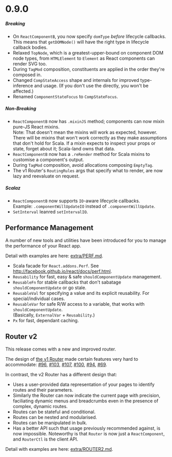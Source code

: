 # 0.9.0

##### Breaking
* On `ReactComponentB`, you now specify `domType` *before* lifecycle callbacks.
  This means that `getDOMNode()` will have the right type in lifecycle callback bodies.
* Relaxed `TopNode`, which is a greatest-upper-bound on component DOM node types, from `HTMLElement` to `Element` as React components can render SVG too.
* During `TagMod` composition, constituents are applied in the order they're composed in.
* Changed `CompStateAccess` shape and internals for improved type-inference and usage. (If you don't use the directly, you won't be affected.)
* Renamed `ComponentStateFocus` to `CompStateFocus`.

##### Non-Breaking
* `ReactComponentB` now has `.mixinJS` method; components can now mixin pure-JS React mixins.
  <br>Note: That doesn't mean the mixins will work as expected, however.
  There will be mixins that won't work correctly as they make assumptions that don't hold for Scala.
  If a mixin expects to inspect your props or state, forget about it; Scala-land owns that data.
* `ReactComponentB` now has a `.reRender` method for Scala mixins to customise a component's output.
* During `TagMod` composition, avoid allocations composing `EmptyTag`.
* The v1 Router's `RoutingRules` args that specify what to render, are now lazy and reevaluate on request.

##### Scalaz
* `ReactComponentB` now supports `IO`-aware lifecycle callbacks.
  <br>Example: `.componentWillUpdateIO` instead of `.componentWillUpdate`.
* `SetInterval` leanred `setIntervalIO`.

## Performance Management
A number of new tools and utilities have been introduced for you to manage the performance of your React app.

Detail with examples are here: [extra/PERF.md](https://github.com/japgolly/scalajs-react/blob/master/extra/PERF.md).

* Scala facade for `React.addons.Perf`. See http://facebook.github.io/react/docs/perf.html.
* `Reusability` for fast, easy & safe `shouldComponentUpdate` management.
* `ReusableFn` for stable callbacks that don't sabatage `shouldComponentUpdate` or go stale.
* `ReusableVal` for specifying a value and its explicit reusability. For special/individual cases.
* `ReusableVar` for safe R/W access to a variable, that works with `shouldComponentUpdate`.
  <br>(Basically, `ExternalVar` + `Reusability`.)
* `Px` for fast, dependant caching.

## Router v2

This release comes with a new and improved router.

The design of [the v1 Router](https://github.com/japgolly/scalajs-react/blob/master/extra/ROUTER.md)
made certain features very hard to accommodate:
[#96](https://github.com/japgolly/scalajs-react/issues/96),
[#103](https://github.com/japgolly/scalajs-react/issues/103),
[#107](https://github.com/japgolly/scalajs-react/issues/107),
[#100](https://github.com/japgolly/scalajs-react/issues/100),
[#94](https://github.com/japgolly/scalajs-react/issues/94),
[#69](https://github.com/japgolly/scalajs-react/issues/69).

In contrast, the v2 Router has a different design that:

* Uses a user-provided data representation of your pages to identify routes and their parameters.
* Similarly the Router can now indicate the current page with precision, faciliating dynamic menus and breadcrumbs even in the presence of complex, dynamic routes.
* Routes can be stateful and conditional.
* Routes can be nested and modularised.
* Routes can be manipulated in bulk.
* Has a better API such that usage previously recommended against, is now impossible. Noteworthy is that `Router` is now just a `ReactComponent`, and `RouterCtl` is the client API.

Detail with examples are here: [extra/ROUTER2.md](https://github.com/japgolly/scalajs-react/blob/master/extra/ROUTER2.md).

